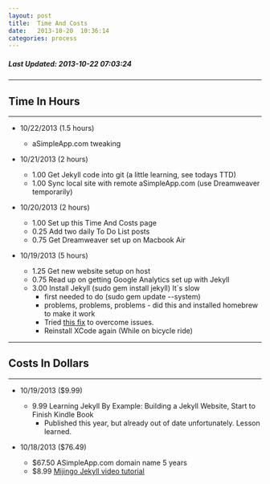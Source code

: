```yaml
---
layout: post
title:  Time And Costs
date:   2013-10-20  10:36:14
categories: process
---
```


##### Last Updated: 2013-10-22  07:03:24

***
## Time In Hours
***

* 10/22/2013 (1.5 hours)
	* aSimpleApp.com tweaking



* 10/21/2013 (2 hours)
	* 1.00	Get Jekyll code into git (a little learning, see todays TTD)
	* 1.00	Sync local site with remote aSimpleApp.com (use Dreamweaver temporarily)

* 10/20/2013 (2 hours)
	* 1.00	Set up this Time And Costs page
	* 0.25	Add two daily To Do List posts
	* 0.75  Get Dreamweaver set up on Macbook Air

* 10/19/2013 (5 hours)
	* 1.25	Get new website setup on host 
	* 0.75	Read up on getting Google Analytics set up with Jekyll 
	* 3.00	Install Jekyll (sudo gem install jekyll) It`s slow 
		* first needed to do (sudo gem update --system) 
		* problems, problems, problems - did this and installed homebrew to make it work 
		* Tried [this fix](http://stackoverflow.com/questions/7454361/rubygems-do-not-install-on-os-x-lion "stackoverflow.com") to overcome issues.
		* Reinstall XCode again (While on bicycle ride)  

***
## Costs In Dollars
***

* 10/19/2013 ($9.99)
	* 9.99 Learning Jekyll By Example: Building a Jekyll Website, Start to Finish Kindle Book 
		* Published this year, but already out of date unfortunately. Lesson learned.

* 10/18/2013 ($76.49)
	* $67.50  ASimpleApp.com domain name 5 years
	* $8.99 <a href="http://mijingo.com/products/screencasts/static-websites-with-jekyll/" target="_blank">Mijingo Jekyll video tutorial</a>

	
